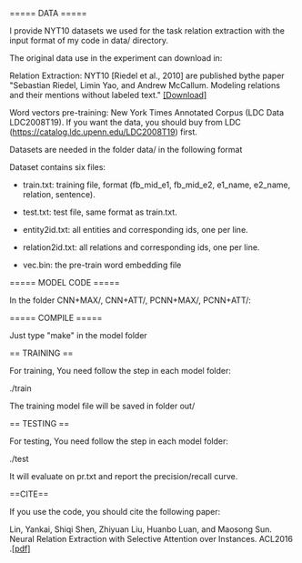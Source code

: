===== DATA =====

I provide NYT10  datasets we used for the task relation extraction  with the input format of my code in data/ directory.

The original data use in the experiment can download in:

Relation Extraction:  NYT10 [Riedel et al., 2010] are published bythe paper "Sebastian Riedel, Limin Yao, and Andrew McCallum. Modeling relations and their mentions without labeled text." [[Download]]( http://iesl.cs.umass.edu/riedel/ecml/)

Word vectors pre-training: New York Times Annotated Corpus (LDC Data LDC2008T19). If you want the data, you should buy from LDC (https://catalog.ldc.upenn.edu/LDC2008T19) first.

Datasets are needed in the folder data/ in the following format

Dataset contains six files:



+ train.txt: training file, format (fb_mid_e1, fb_mid_e2, e1_name, e2_name, relation, sentence).

+ test.txt: test file, same format as train.txt.

+ entity2id.txt: all entities and corresponding ids, one per line.

+ relation2id.txt: all relations and corresponding ids, one per line.

+ vec.bin: the pre-train word embedding file




===== MODEL CODE =====

In the folder CNN+MAX/, CNN+ATT/, PCNN+MAX/, PCNN+ATT/:



===== COMPILE =====

Just type "make" in the model folder



== TRAINING ==

For training, You need follow the step in each model folder:


./train

The training model file will be saved in folder out/


== TESTING ==

For testing, You need follow the step in each model folder:

./test

It will evaluate on pr.txt and report the precision/recall curve.




==CITE==

If you use the code, you should cite the following paper:

Lin, Yankai, Shiqi Shen, Zhiyuan Liu, Huanbo Luan, and Maosong Sun. Neural Relation Extraction with Selective Attention over Instances. ACL2016 .[[pdf]](http://thunlp.org/~ssq/publications/acl2016_RE.pdf)
